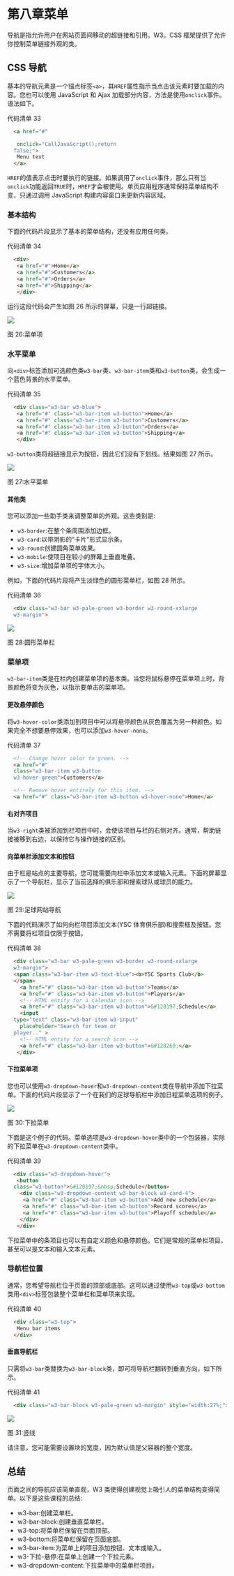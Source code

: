 # 第八章菜单

导航是指允许用户在网站页面间移动的超链接和引用。W3。CSS 框架提供了允许你控制菜单链接外观的类。

## CSS 导航

基本的导航元素是一个锚点标签`<a>`，其`HREF`属性指示当点击该元素时要加载的内容。您也可以使用 JavaScript 和 Ajax 加载部分内容，方法是使用`onclick`事件。语法如下。

代码清单 33

```html
  <a href="#"

   onclick="CallJavaScript();return
  false;"> 
   Menu text
  </a>        

```

`HREF`的值表示点击时要执行的链接。如果调用了`onclick`事件，那么只有当`onclick`功能返回`TRUE`时，`HREF`才会被使用。单页应用程序通常保持菜单结构不变，只通过调用 JavaScript 构建内容窗口来更新内容区域。

### 基本结构

下面的代码片段显示了基本的菜单结构，还没有应用任何类。

代码清单 34

```html
  <div>
   <a href="#">Home</a> 
   <a href="#">Customers</a>
   <a href="#">Orders</a>
   <a href="#">Shipping</a>
   </div>     

```

运行这段代码会产生如图 26 所示的屏幕，只是一行超链接。

![](img/image031.jpg)

图 26:菜单项

### 水平菜单

向`<div>`标签添加可选颜色类`w3-bar`类、`w3-bar-item`类和`w3-button`类，会生成一个蓝色背景的水平菜单。

代码清单 35

```html
  <div class="w3-bar w3-blue">
   <a href="#" class="w3-bar-item w3-button">Home</a> 
   <a href="#" class="w3-bar-item w3-button">Customers</a>
   <a href="#" class="w3-bar-item w3-button">Orders</a>
   <a href="#" class="w3-bar-item w3-button">Shipping</a>
   </div>     

```

`w3-button`类将超链接显示为按钮，因此它们没有下划线。结果如图 27 所示。

![](img/image032.png)

图 27:水平菜单

#### 其他类

您可以添加一些助手类来调整菜单的外观。这些类别是:

*   `w3-border`:在整个条周围添加边框。
*   `w3-card`:以带阴影的“卡片”形式显示条。
*   `w3-round`:创建圆角菜单效果。
*   `w3-mobile`:使项目在较小的屏幕上垂直堆叠。
*   `w3-size`:增加菜单项的字体大小。

例如，下面的代码片段将产生淡绿色的圆形菜单栏，如图 28 所示。

代码清单 36

```html
  <div class="w3-bar w3-pale-green w3-border w3-round-xxlarge
  w3-margin">

```

![](img/image033.png)

图 28:圆形菜单栏

### 菜单项

`w3-bar-item`类是在栏内创建菜单项的基本类。当您将鼠标悬停在菜单项上时，背景颜色将变为灰色，以指示要单击的菜单项。

#### 更改悬停颜色

将`w3-hover-color`类添加到项目中可以将悬停颜色从灰色覆盖为另一种颜色。如果完全不想要悬停效果，也可以添加`w3-hover-none`。

代码清单 37

```html
  <!-- Change hover color to green. -->
  <a href="#"
  class="w3-bar-item w3-button
  w3-hover-green">Customers</a>

  <!-- Remove hover entirely for this item. -->
  <a href="#" class="w3-bar-item w3-button w3-hover-none">Home</a>

```

#### 右对齐项目

当`w3-right`类被添加到栏项目中时，会使该项目与栏的右侧对齐。通常，帮助链接被移到右边，以保持它与操作链接的区别。

#### 向菜单栏添加文本和按钮

由于栏是站点的主要导航，您可能需要向栏中添加文本或输入元素。下面的屏幕显示了一个导航栏，显示了当前选择的俱乐部和搜索球队或球员的能力。

![](img/image034.png)

图 29:足球网站导航

下面的代码演示了如何向栏项目添加文本(YSC 体育俱乐部)和搜索框及按钮。您不需要将栏项目仅限于按钮。

代码清单 38

```html
  <div class="w3-bar w3-pale-green w3-border w3-round-xxlarge
  w3-margin">
  <span class="w3-bar-item w3-text-blue"><b>YSC Sports Club</b>
  </span>
    <a href="#" class="w3-bar-item w3-button">Teams</a>
    <a href="#" class="w3-bar-item w3-button">Players</a>
    <!-- HTML entity for a calendar icon -->
    <a href="#" class="w3-bar-item w3-button">&#128197;Schedule</a>
    <input
  type="text" class="w3-bar-item w3-input"
    placeholder="Search for team or
  player.." >
    <!-- HTML entity for a search icon -->
    <a href="#" class="w3-bar-item w3-button">&#128269;</a>
   </div>

```

#### 下拉菜单项

您也可以使用`w3-dropdown-hover`和`w3-dropdown-content`类在导航中添加下拉菜单。下面的代码片段显示了一个在我们的足球导航栏中添加日程菜单选项的例子。

![](img/image035.png)

图 30:下拉菜单

下面是这个例子的代码。菜单选项是`w3-dropdown-hover`类中的一个包装器，实际的下拉菜单在`w3-dropdown-content`类中。

代码清单 39

```html
  <div class="w3-dropdown-hover">
   <button
  class="w3-button">&#128197;&nbsp;Schedule</button>
    <div class="w3-dropdown-content w3-bar-block w3-card-4">
     <a href="#" class="w3-bar-item w3-button">Add new schedule</a>
     <a href="#" class="w3-bar-item w3-button">Record scores</a>
     <a href="#" class="w3-bar-item w3-button">Playoff schedule</a>
    </div>       
   </div>     

```

下拉菜单中的条项目也可以有自定义颜色和悬停颜色。它们是常规的菜单栏项目，甚至可以是文本和输入文本元素。

### 导航栏位置

通常，您希望导航栏位于页面的顶部或底部。这可以通过使用`w3-top`或`w3-bottom`类用`<div>`标签包装整个菜单栏和菜单项来实现。

代码清单 40

```html
  <div class="w3-top"> 
   Menu bar items
  </div>      

```

#### 垂直导航栏

只需将`w3-bar`类替换为`w3-bar-block`类，即可将导航栏翻转到垂直方向，如下所示。

代码清单 41

```html
  <div class="w3-bar-block w3-pale-green w3-margin" style="width:27%;">

```

![](img/image036.png)

图 31:竖线

请注意，您可能需要设置块的宽度，因为默认值是父容器的整个宽度。

## 总结

页面之间的导航应该简单直观，W3 类使得创建视觉上吸引人的菜单结构变得简单。以下是这些课程的总结:

*   w3-bar:创建菜单栏。
*   w3-bar-block:创建垂直菜单栏。
*   w3-top:将菜单栏保留在页面顶部。
*   w3-bottom:将菜单栏保留在页面底部。
*   w3-bar-item:为菜单上的项目添加按钮、文本或输入。
*   w3-下拉-悬停:在菜单上创建一个下拉元素。
*   w3-dropdown-content:下拉菜单中的菜单栏项目。
